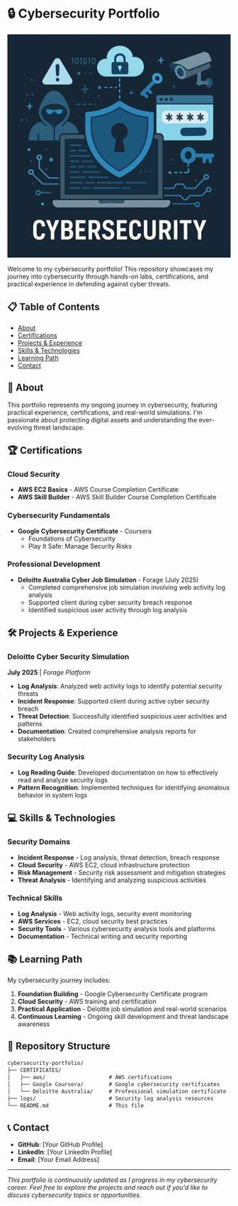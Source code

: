 # 🔒 Cybersecurity Portfolio

![Cybersecurity Portfolio](img.png)

Welcome to my cybersecurity portfolio! This repository showcases my journey into cybersecurity through hands-on labs, certifications, and practical experience in defending against cyber threats.

## 📋 Table of Contents

- [About](#about)
- [Certifications](#certifications)
- [Projects & Experience](#projects--experience)
- [Skills & Technologies](#skills--technologies)
- [Learning Path](#learning-path)
- [Contact](#contact)

## 🎯 About

This portfolio represents my ongoing journey in cybersecurity, featuring practical experience, certifications, and real-world simulations. I'm passionate about protecting digital assets and understanding the ever-evolving threat landscape.

## 🏆 Certifications

### Cloud Security
- **AWS EC2 Basics** - AWS Course Completion Certificate
- **AWS Skill Builder** - AWS Skill Builder Course Completion Certificate

### Cybersecurity Fundamentals
- **Google Cybersecurity Certificate** - Coursera
  - Foundations of Cybersecurity
  - Play It Safe: Manage Security Risks

### Professional Development
- **Deloitte Australia Cyber Job Simulation** - Forage (July 2025)
  - Completed comprehensive job simulation involving web activity log analysis
  - Supported client during cyber security breach response
  - Identified suspicious user activity through log analysis

## 🛠️ Projects & Experience

### Deloitte Cyber Security Simulation
**July 2025** | *Forage Platform*

- **Log Analysis**: Analyzed web activity logs to identify potential security threats
- **Incident Response**: Supported client during active cyber security breach
- **Threat Detection**: Successfully identified suspicious user activities and patterns
- **Documentation**: Created comprehensive analysis reports for stakeholders

### Security Log Analysis
- **Log Reading Guide**: Developed documentation on how to effectively read and analyze security logs
- **Pattern Recognition**: Implemented techniques for identifying anomalous behavior in system logs

## 💻 Skills & Technologies

### Security Domains
- **Incident Response** - Log analysis, threat detection, breach response
- **Cloud Security** - AWS EC2, cloud infrastructure protection
- **Risk Management** - Security risk assessment and mitigation strategies
- **Threat Analysis** - Identifying and analyzing suspicious activities

### Technical Skills
- **Log Analysis** - Web activity logs, security event monitoring
- **AWS Services** - EC2, cloud security best practices
- **Security Tools** - Various cybersecurity analysis tools and platforms
- **Documentation** - Technical writing and security reporting

## 📚 Learning Path

My cybersecurity journey includes:

1. **Foundation Building** - Google Cybersecurity Certificate program
2. **Cloud Security** - AWS training and certification
3. **Practical Application** - Deloitte job simulation and real-world scenarios
4. **Continuous Learning** - Ongoing skill development and threat landscape awareness

## 🔗 Repository Structure

```
cybersecurity-portfolio/
├── CERTIFICATES/
│   ├── aws/                    # AWS certifications
│   ├── Google Coursera/        # Google cybersecurity certificates
│   └── Deloitte Australia/     # Professional simulation certificate
├── logs/                       # Security log analysis resources
└── README.md                   # This file
```

## 📞 Contact

- **GitHub**: [Your GitHub Profile]
- **LinkedIn**: [Your LinkedIn Profile]
- **Email**: [Your Email Address]

---

*This portfolio is continuously updated as I progress in my cybersecurity career. Feel free to explore the projects and reach out if you'd like to discuss cybersecurity topics or opportunities.*